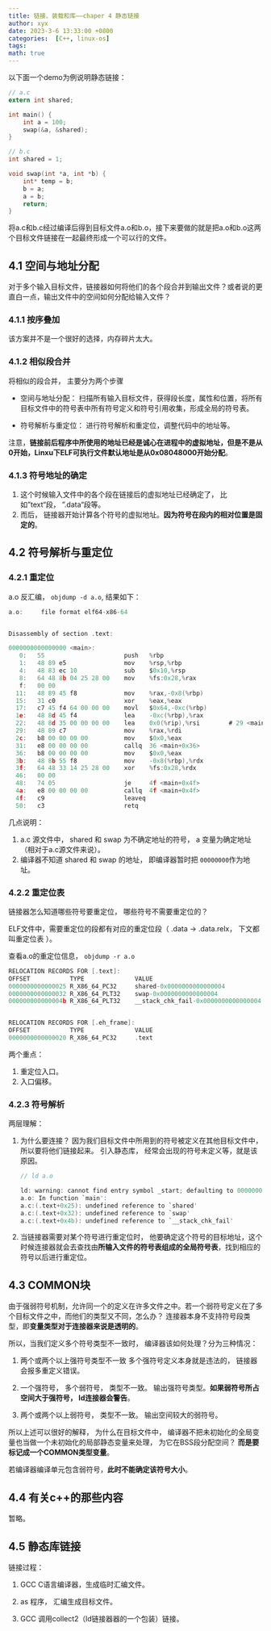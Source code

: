 ```yaml
---
title: 链接、装载和库——chaper 4 静态链接
author: xyx
date: 2023-3-6 13:33:00 +0800
categories:  [C++, linux-os]
tags:
math: true
---
```


以下面一个demo为例说明静态链接：

```c
// a.c
extern int shared;

int main() {
    int a = 100;
    swap(&a, &shared);
}

// b.c
int shared = 1;

void swap(int *a, int *b) {
    int* temp = b;
    b = a;
    a = b;
    return;
}
```

将a.c和b.c经过编译后得到目标文件a.o和b.o，接下来要做的就是把a.o和b.o这两个目标文件链接在一起最终形成一个可以行的文件。

## 4.1 空间与地址分配

对于多个输入目标文件，链接器如何将他们的各个段合并到输出文件？或者说的更直白一点，输出文件中的空间如何分配给输入文件？

### 4.1.1 按序叠加

该方案并不是一个很好的选择，内存碎片太大。

### 4.1.2 相似段合并

将相似的段合并， 主要分为两个步骤

- 空间与地址分配： 扫描所有输入目标文件，获得段长度，属性和位置，将所有目标文件中的符号表中所有符号定义和符号引用收集，形成全局的符号表。

- 符号解析与重定位： 进行符号解析和重定位，调整代码中的地址等。

注意，**链接前后程序中所使用的地址已经是诚心在进程中的虚拟地址，但是不是从0开始，Linxu下ELF可执行文件默认地址是从0x08048000开始分配**。

### 4.1.3 符号地址的确定

1. 这个时候输入文件中的各个段在链接后的虚拟地址已经确定了， 比如”text“段， ”.data“段等。
2. 而后， 链接器开始计算各个符号的虚拟地址。**因为符号在段内的相对位置是固定的**。

## 4.2 符号解析与重定位

### 4.2.1 重定位

a.o 反汇编， `objdump -d a.o`, 结果如下：

```c
a.o:     file format elf64-x86-64


Disassembly of section .text:

0000000000000000 <main>:
   0:   55                      push   %rbp
   1:   48 89 e5                mov    %rsp,%rbp
   4:   48 83 ec 10             sub    $0x10,%rsp
   8:   64 48 8b 04 25 28 00    mov    %fs:0x28,%rax
   f:   00 00 
  11:   48 89 45 f8             mov    %rax,-0x8(%rbp)
  15:   31 c0                   xor    %eax,%eax
  17:   c7 45 f4 64 00 00 00    movl   $0x64,-0xc(%rbp)
  1e:   48 8d 45 f4             lea    -0xc(%rbp),%rax
  22:   48 8d 35 00 00 00 00    lea    0x0(%rip),%rsi        # 29 <main+0x29>
  29:   48 89 c7                mov    %rax,%rdi
  2c:   b8 00 00 00 00          mov    $0x0,%eax
  31:   e8 00 00 00 00          callq  36 <main+0x36>
  36:   b8 00 00 00 00          mov    $0x0,%eax
  3b:   48 8b 55 f8             mov    -0x8(%rbp),%rdx
  3f:   64 48 33 14 25 28 00    xor    %fs:0x28,%rdx
  46:   00 00 
  48:   74 05                   je     4f <main+0x4f>
  4a:   e8 00 00 00 00          callq  4f <main+0x4f>
  4f:   c9                      leaveq 
  50:   c3                      retq 
  ```

  几点说明：

  1. a.c 源文件中， shared 和 swap 为不确定地址的符号， a 变量为确定地址（相对于a.c源文件来说）。
  2. 编译器不知道 shared 和 swap 的地址， 即编译器暂时把 `00000000`作为地址。

### 4.2.2 重定位表

链接器怎么知道哪些符号要重定位， 哪些符号不需要重定位的？

ELF文件中，需要重定位的段都有对应的重定位段（ .data -> .data.relx， 下文都叫重定位表 ）。

查看a.o的重定位信息， `objdump -r a.o `

```c
RELOCATION RECORDS FOR [.text]:
OFFSET           TYPE              VALUE 
0000000000000025 R_X86_64_PC32     shared-0x0000000000000004
0000000000000032 R_X86_64_PLT32    swap-0x0000000000000004
000000000000004b R_X86_64_PLT32    __stack_chk_fail-0x0000000000000004


RELOCATION RECORDS FOR [.eh_frame]:
OFFSET           TYPE              VALUE 
0000000000000020 R_X86_64_PC32     .text
```

两个重点：

1. 重定位入口。
2. 入口偏移。

### 4.2.3 符号解析

两层理解：

1. 为什么要连接？ 因为我们目标文件中所用到的符号被定义在其他目标文件中， 所以要将他们链接起来。 引入静态库， 经常会出现的符号未定义等，就是该原因。

    ```c
    // ld a.o

    ld: warning: cannot find entry symbol _start; defaulting to 00000000004000b0
    a.o: In function `main':
    a.c:(.text+0x25): undefined reference to `shared'
    a.c:(.text+0x32): undefined reference to `swap'
    a.c:(.text+0x4b): undefined reference to `__stack_chk_fail'
    ```

2. 当链接器需要对某个符号进行重定位时， 他要确定这个符号的目标地址，这个时候连接器就会去查找由**所输入文件的符号表组成的全局符号表**，找到相应的符号以后进行重定位。

## 4.3 COMMON块

由于强弱符号机制，允许同一个的定义在许多文件之中。若一个弱符号定义在了多个目标文件之中，而他们的类型又不同，怎么办？ 连接器本身不支持符号段类型，即**变量类型对于连接器来说是透明的**。

所以，当我们定义多个符号类型不一致时， 编译器该如何处理？分为三种情况：

1. 两个或两个以上强符号类型不一致
    多个强符号定义本身就是违法的， 链接器会报多重定义错误。

2. 一个强符号， 多个弱符号， 类型不一致。
    输出强符号类型。**如果弱符号所占空间大于强符号， ld连接器会警告**。

3. 两个或两个以上弱符号， 类型不一致。
    输出空间较大的弱符号。

所以上述可以很好的解释， 为什么在目标文件中， 编译器不把未初始化的全局变量也当做一个未初始化的局部静态变量来处理， 为它在BSS段分配空间？ **而是要标记成一个COMMON类型变量**。

若编译器编译单元包含弱符号，**此时不能确定该符号大小**。

## 4.4 有关c++的那些内容

暂略。

## 4.5 静态库链接

链接过程：

1. GCC C语言编译器，生成临时汇编文件。

2. as 程序， 汇编生成目标文件。

3. GCC 调用collect2（ld链接器器的一个包装）链接。

